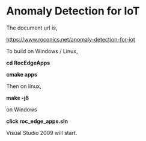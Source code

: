 # Anomaly Detection for IoT

The document  url is,

https://www.roconics.net/anomaly-detection-for-iot



To build on Windows / Linux,

**cd  RocEdgeApps**

**cmake apps**

Then on linux,

**make -j8**

on Windows

**click roc_edge_apps.sln** 

Visual Studio 2009 will start.













